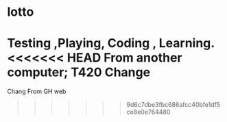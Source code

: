 # lotto
Testing ,Playing, Coding , Learning.
<<<<<<< HEAD
From another computer;
T420 Change
=======
Chang From GH web
>>>>>>> 9d6c7dbe3fbc686afcc40bfe1df5ce8e0e764480
